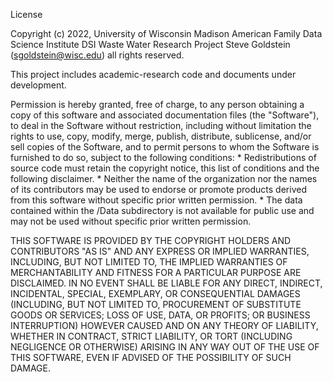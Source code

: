 License 

Copyright (c) 2022, 
University of Wisconsin Madison
American Family Data Science Institute 
DSI Waste Water Research Project
Steve Goldstein (sgoldstein@wisc.edu)
all rights reserved.

This project includes academic-research code and documents under development. 

Permission is hereby granted, free of charge, to any person obtaining a copy of this software and associated documentation files (the "Software"), to deal in the Software without restriction, including without limitation the rights to use, copy, modify, merge, publish, distribute, sublicense, and/or sell
copies of the Software, and to permit persons to whom the Software is furnished to do so, subject to the following conditions:
	* Redistributions of source code must retain the copyright notice, this list of conditions and the following disclaimer.
	* Neither the name of the organization nor the names of its contributors may be used to endorse or promote products derived from this software without specific prior written permission.
	* The data contained within the /Data subdirectory is not available for public use and may not be used without specific prior written permission.

THIS SOFTWARE IS PROVIDED BY THE COPYRIGHT HOLDERS AND CONTRIBUTORS "AS IS" AND
ANY EXPRESS OR IMPLIED WARRANTIES, INCLUDING, BUT NOT LIMITED TO, THE IMPLIED
WARRANTIES OF MERCHANTABILITY AND FITNESS FOR A PARTICULAR PURPOSE ARE
DISCLAIMED. IN NO EVENT SHALL <COPYRIGHT HOLDER> BE LIABLE FOR ANY
DIRECT, INDIRECT, INCIDENTAL, SPECIAL, EXEMPLARY, OR CONSEQUENTIAL DAMAGES
(INCLUDING, BUT NOT LIMITED TO, PROCUREMENT OF SUBSTITUTE GOODS OR SERVICES;
LOSS OF USE, DATA, OR PROFITS; OR BUSINESS INTERRUPTION) HOWEVER CAUSED AND
ON ANY THEORY OF LIABILITY, WHETHER IN CONTRACT, STRICT LIABILITY, OR TORT
(INCLUDING NEGLIGENCE OR OTHERWISE) ARISING IN ANY WAY OUT OF THE USE OF THIS
SOFTWARE, EVEN IF ADVISED OF THE POSSIBILITY OF SUCH DAMAGE.
